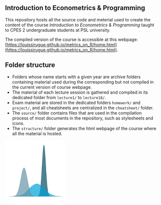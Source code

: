 ## Introduction to Econometrics & Programming

This repository hosts all the source code and meterial used to create the content of the course *Introduction to Econometrics & Programming* taught to CPES 2 undergraduate students at PSL university. 

The compiled version of the course is accessible at this webpage: [https://louissirugue.github.io/metrics_on_R/home.html](https://louissirugue.github.io/metrics_on_R/home.html).

## Folder structure

 * Folders whose name starts with a given year are archive folders containing material used during the corresponding but not compiled in the current version of course webpage.
 * The material of each lecture session is gathered and compiled in its dedicated folder from `lecture1/` to `lecture18/`.
 * Exam material are stored in the dedicated folders `homework/` and `project/`, and all cheatsheets are centralized in the `cheatsheet/` folder.
 * The `source/` folder contains files that are used in the compilation process of most documents in the repository, such as stylesheets and icons.
 * The `structure/` folder generates the html webpage of the course where all the material is hosted.

<img src="https://github.com/LouisSirugue/metrics_on_R/blob/main/source/metrics_logo3.png" alt="distributions" width="200"/>
